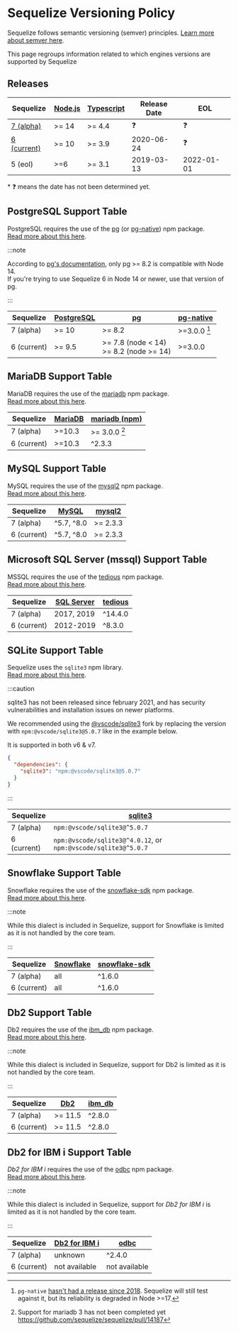 # Sequelize Versioning Policy

Sequelize follows semantic versioning (semver) principles. [Learn more about semver here](https://semver.org/).

This page regroups information related to which engines versions are supported by Sequelize

## Releases

| Sequelize                       | [Node.js][node-releases] | [Typescript][ts-releases] | Release Date | EOL        |
|---------------------------------|--------------------------|---------------------------|--------------|------------|
| [7 (alpha)][sequelize-core]     | >= 14                    | >= 4.4                    | ❓            | ❓          |
| [6 (current)][sequelize-legacy] | >= 10                    | >= 3.9                    | 2020-06-24   | ❓          |
| 5 (eol)                         | >=6                      | >= 3.1                    | 2019-03-13   | 2022-01-01 |

\* ❓ means the date has not been determined yet.

[node-releases]: https://nodejs.org/en/about/releases/
[ts-releases]: https://github.com/microsoft/TypeScript/releases
[sequelize-core]: https://www.npmjs.com/package/@sequelize/core
[sequelize-legacy]: https://www.npmjs.com/package/sequelize

## PostgreSQL Support Table

PostgreSQL requires the use of the [pg][pg] (or [pg-native]) npm package.  
[Read more about this here](/docs/v7/other-topics/dialect-specific-things/#postgresql).

:::note

According to [pg's documentation](https://node-postgres.com/#version-compatibility),
only pg >= 8.2 is compatible with Node 14.  
If you're trying to use Sequelize 6 in Node 14 or newer, use that version of pg.

:::

| Sequelize   | [PostgreSQL][postgres] | [pg]                                         | [pg-native]    |
|-------------|------------------------|----------------------------------------------|----------------|
| 7 (alpha)   | >= 10                  | >= 8.2                                       | >=3.0.0 [^⚠️1] |
| 6 (current) | >= 9.5                 | >= 7.8 (node < 14) <br/> >= 8.2 (node >= 14) | >=3.0.0        |

[postgres]: https://www.postgresql.org/support/versioning/
[pg]: https://www.npmjs.com/package/pg
[pg-native]: https://www.npmjs.com/package/

## MariaDB Support Table

MariaDB requires the use of the [mariadb][mariadb-npm] npm package.  
[Read more about this here](/docs/v7/other-topics/dialect-specific-things/#mariadb).

| Sequelize   | [MariaDB][mariadb] | [mariadb (npm)][mariadb-npm] |
|-------------|--------------------|------------------------------|
| 7 (alpha)   | >=10.3             | >= 3.0.0 [^⚠️2]              |
| 6 (current) | >=10.3             | ^2.3.3                       |

[mariadb]: https://mariadb.org/about/#maintenance-policy
[mariadb-npm]: https://www.npmjs.com/package/mariadb

## MySQL Support Table

MySQL requires the use of the [mysql2] npm package.  
[Read more about this here](/docs/v7/other-topics/dialect-specific-things/#mysql).

| Sequelize   | [MySQL][mysql] | [mysql2] |
|-------------|----------------|----------|
| 7 (alpha)   | ^5.7, ^8.0     | >= 2.3.3 |
| 6 (current) | ^5.7, ^8.0     | >= 2.3.3 |

[mysql]: https://endoflife.date/mysql
[mysql2]: https://www.npmjs.com/package/mysql2

## Microsoft SQL Server (mssql) Support Table

MSSQL requires the use of the [tedious] npm package.  
[Read more about this here](/docs/v7/other-topics/dialect-specific-things/#microsoft-sql-server-mssql).

| Sequelize   | [SQL Server][mssql] | [tedious] |
|-------------|---------------------|-----------|
| 7 (alpha)   | 2017, 2019          | ^14.4.0   |
| 6 (current) | 2012-2019           | ^8.3.0    |

[mssql]: https://endoflife.date/mssqlserver
[tedious]: https://www.npmjs.com/package/tedious

## SQLite Support Table

Sequelize uses the `sqlite3` npm library.  
[Read more about this here](/docs/v7/other-topics/dialect-specific-things/#sqlite).

:::caution

sqlite3 has not been released since february 2021, and has security vulnerabilities and installation issues on newer platforms.

We recommended using the [@vscode/sqlite3](https://github.com/microsoft/vscode-node-sqlite3) fork 
by replacing the version with `npm:@vscode/sqlite3@5.0.7` like in the example below.

It is supported in both v6 & v7.

```json
{
  "dependencies": {
    "sqlite3": "npm:@vscode/sqlite3@5.0.7"
  }
}
```

:::

| Sequelize   | [sqlite3]                                                      |
|-------------|----------------------------------------------------------------|
| 7 (alpha)   | `npm:@vscode/sqlite3@^5.0.7`                                   |
| 6 (current) | `npm:@vscode/sqlite3@^4.0.12`, or `npm:@vscode/sqlite3@^5.0.7` |

[sqlite3]: https://www.npmjs.com/package/@vscode/sqlite3

## Snowflake Support Table

Snowflake requires the use of the [snowflake-sdk] npm package.  
[Read more about this here](/docs/v7/other-topics/dialect-specific-things/#snowflake).

:::note

While this dialect is included in Sequelize,
support for Snowflake is limited as it is not handled by the core team.

:::

| Sequelize   | [Snowflake](https://www.snowflake.com/pricing/) | [snowflake-sdk] |
|-------------|-------------------------------------------------|-----------------|
| 7 (alpha)   | all                                             | ^1.6.0          |
| 6 (current) | all                                             | ^1.6.0          |

[snowflake-sdk]: https://www.npmjs.com/package/snowflake-sdk

## Db2 Support Table

Db2 requires the use of the [ibm_db] npm package.  
[Read more about this here](/docs/v7/other-topics/dialect-specific-things/#db2).

:::note

While this dialect is included in Sequelize,
support for Db2 is limited as it is not handled by the core team.

:::

| Sequelize   | [Db2][db2] | [ibm_db] |
|-------------|------------|----------|
| 7 (alpha)   | >= 11.5    | ^2.8.0   |
| 6 (current) | >= 11.5    | ^2.8.0   |

[db2]: https://www.ibm.com/support/pages/db2-distributed-end-support-eos-dates
[ibm_db]: https://www.npmjs.com/package/ibm_db

## Db2 for IBM i Support Table

*Db2 for IBM i* requires the use of the [odbc] npm package.  
[Read more about this here](/docs/v7/other-topics/dialect-specific-things/#db2-for-ibm-i).

:::note

While this dialect is included in Sequelize,
support for *Db2 for IBM i* is limited as it is not handled by the core team.

:::

| Sequelize   | [Db2 for IBM i][ibmi] | [odbc]        |
|-------------|-----------------------|---------------|
| 7 (alpha)   | unknown               | ^2.4.0        |
| 6 (current) | not available         | not available |

[ibmi]: https://www.ibm.com/support/pages/db2-ibm-i
[odbc]: https://www.npmjs.com/package/odbc

[^⚠️1]: `pg-native` [hasn't had a release since 2018](https://www.npmjs.com/package/pg-native).
Sequelize will still test against it, but its reliability is degraded in Node >=17.
[^⚠️2]: Support for mariadb 3 has not been completed yet https://github.com/sequelize/sequelize/pull/14187
